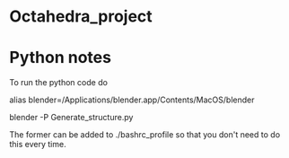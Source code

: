 # Octahedra_project

Python notes
==================

To run the python code do

alias blender=/Applications/blender.app/Contents/MacOS/blender

blender -P Generate_structure.py

The former can be added to ./bashrc_profile so that you don't need to do this every time. 
